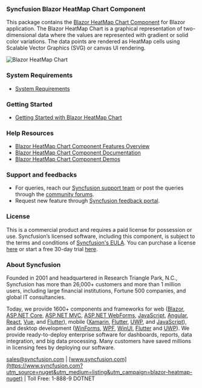### Syncfusion Blazor HeatMap Chart Component

This package contains the [Blazor HeatMap Chart Component](https://www.syncfusion.com/blazor-components/blazor-heatmap-chart?utm_source=nuget&utm_medium=listing&utm_campaign=blazor-heatmap-nuget) for Blazor application. The Blazor HeatMap Chart is a graphical representation of two-dimensional data where the values are represented with gradient or solid color variations. The data points are rendered as HeatMap cells using Scalable Vector Graphics (SVG) or canvas UI rendering.

![Blazor HeatMap Chart](https://raw.githubusercontent.com/SyncfusionExamples/nuget-img/master/blazor/blazor-heatmap-chart.png)

### System Requirements

* [System Requirements](https://blazor.syncfusion.com/documentation/system-requirements?utm_source=nuget&utm_medium=listing&utm_campaign=blazor-heatmap-nuget)

### Getting Started

* [Getting Started with Blazor HeatMap Chart](https://blazor.syncfusion.com/documentation/heatmap-chart/getting-started?utm_source=nuget&utm_medium=listing&utm_campaign=blazor-heatmap-nuget)

### Help Resources

* [Blazor HeatMap Chart Component Features Overview](https://www.syncfusion.com/blazor-components/blazor-heatmap-chart?utm_source=nuget&utm_medium=listing&utm_campaign=blazor-heatmap-nuget)
* [Blazor HeatMap Chart Component Documentation](https://blazor.syncfusion.com/documentation/heatmap-chart/getting-started?utm_source=nuget&utm_medium=listing&utm_campaign=blazor-heatmap-nuget)
* [Blazor HeatMap Chart Component Demos](https://blazor.syncfusion.com/demos/heatmap-chart/default-functionalities?utm_source=nuget&utm_medium=listing&utm_campaign=blazor-heatmap-nuget)

### Support and feedbacks

* For queries, reach our [Syncfusion support team](https://www.syncfusion.com/support/directtrac/incidents/newincident?utm_source=nuget&utm_medium=listing&utm_campaign=blazor-heatmap-nuget) or post the queries through the [community forums](https://www.syncfusion.com/forums/blazor-components?utm_source=nuget&utm_medium=listing&utm_campaign=blazor-heatmap-nuget). 
* Request new feature through [Syncfusion feedback portal](https://www.syncfusion.com/feedback/blazor-components?utm_source=nuget&utm_medium=listing&utm_campaign=blazor-heatmap-nuget).

### License

This is a commercial product and requires a paid license for possession or use. Syncfusion’s licensed software, including this component, is subject to the terms and conditions of [Syncfusion's EULA](https://www.syncfusion.com/eula/es/?utm_source=nuget&utm_medium=listing&utm_campaign=blazor-heatmap-nuget). You can purchase a license [here](https://www.syncfusion.com/sales/products?utm_source=nuget&utm_medium=listing&utm_campaign=blazor-heatmap-nuget) or start a free 30-day trial [here](https://www.syncfusion.com/account/manage-trials/start-trials?utm_source=nuget&utm_medium=listing&utm_campaign=blazor-heatmap-nuget).

### About Syncfusion

Founded in 2001 and headquartered in Research Triangle Park, N.C., Syncfusion has more than 26,000+ customers and more than 1 million users, including large financial institutions, Fortune 500 companies, and global IT consultancies.
 
Today, we provide 1600+ components and frameworks for web ([Blazor](https://www.syncfusion.com/blazor-components?utm_source=nuget&utm_medium=listing&utm_campaign=blazor-heatmap-nuget), [ASP.NET Core](https://www.syncfusion.com/aspnet-core-ui-controls?utm_source=nuget&utm_medium=listing&utm_campaign=blazor-heatmap-nuget), [ASP.NET MVC](https://www.syncfusion.com/aspnet-mvc-ui-controls?utm_source=nuget&utm_medium=listing&utm_campaign=blazor-heatmap-nuget), [ASP.NET WebForms](https://www.syncfusion.com/jquery/aspnet-webforms-ui-controls?utm_source=nuget&utm_medium=listing&utm_campaign=blazor-heatmap-nuget), [JavaScript](https://www.syncfusion.com/javascript-ui-controls?utm_source=nuget&utm_medium=listing&utm_campaign=blazor-heatmap-nuget), [Angular](https://www.syncfusion.com/angular-ui-components?utm_source=nuget&utm_medium=listing&utm_campaign=blazor-heatmap-nuget), [React](https://www.syncfusion.com/react-ui-components?utm_source=nuget&utm_medium=listing&utm_campaign=blazor-heatmap-nuget), [Vue](https://www.syncfusion.com/vue-ui-components?utm_source=nuget&utm_medium=listing&utm_campaign=blazor-heatmap-nuget), and [Flutter](https://www.syncfusion.com/flutter-widgets?utm_source=nuget&utm_medium=listing&utm_campaign=blazor-heatmap-nuget)), mobile ([Xamarin](https://www.syncfusion.com/xamarin-ui-controls?utm_source=nuget&utm_medium=listing&utm_campaign=blazor-heatmap-nuget), [Flutter](https://www.syncfusion.com/flutter-widgets?utm_source=nuget&utm_medium=listing&utm_campaign=blazor-heatmap-nuget), [UWP](https://www.syncfusion.com/uwp-ui-controls?utm_source=nuget&utm_medium=listing&utm_campaign=blazor-heatmap-nuget), and [JavaScript](https://www.syncfusion.com/javascript-ui-controls?utm_source=nuget&utm_medium=listing&utm_campaign=blazor-heatmap-nuget)), and desktop development ([WinForms](https://www.syncfusion.com/winforms-ui-controls?utm_source=nuget&utm_medium=listing&utm_campaign=blazor-heatmap-nuget), [WPF](https://www.syncfusion.com/wpf-controls?utm_source=nuget&utm_medium=listing&utm_campaign=blazor-heatmap-nuget), [WinUI](https://www.syncfusion.com/winui-controls?utm_source=nuget&utm_medium=listing&utm_campaign=blazor-heatmap-nuget), [Flutter](https://www.syncfusion.com/flutter-widgets?utm_source=nuget&utm_medium=listing&utm_campaign=blazor-heatmap-nuget) and [UWP](https://www.syncfusion.com/uwp-ui-controls?utm_source=nuget&utm_medium=listing&utm_campaign=blazor-heatmap-nuget)). We provide ready-to-deploy enterprise software for dashboards, reports, data integration, and big data processing. Many customers have saved millions in licensing fees by deploying our software.

[sales@syncfusion.com](mailto:sales@syncfusion.com?Subject=Syncfusion%20Blazor%20-%20NuGet) | [www.syncfusion.com](https://www.syncfusion.com?utm_source=nuget&utm_medium=listing&utm_campaign=blazor-heatmap-nuget) | Toll Free: 1-888-9 DOTNET
